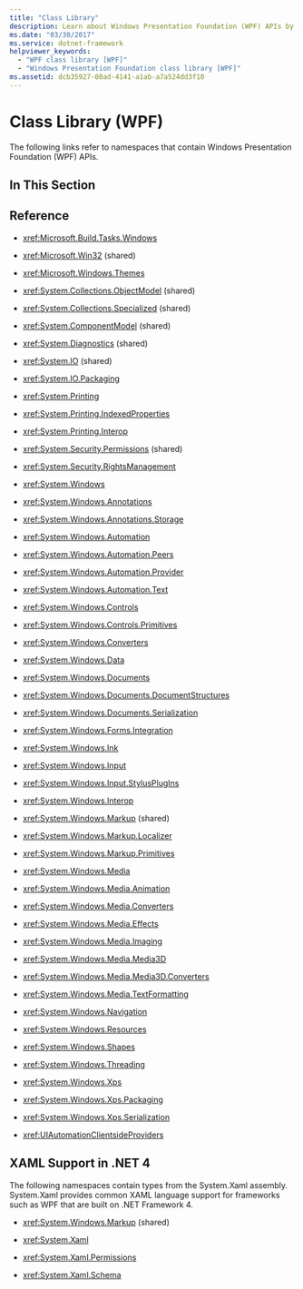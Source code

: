 ```yaml
---
title: "Class Library"
description: Learn about Windows Presentation Foundation (WPF) APIs by following the links collected in this article.
ms.date: "03/30/2017"
ms.service: dotnet-framework
helpviewer_keywords:
  - "WPF class library [WPF]"
  - "Windows Presentation Foundation class library [WPF]"
ms.assetid: dcb35927-00ad-4141-a1ab-a7a524dd3f10
---
```

# Class Library (WPF)

The following links refer to namespaces that contain Windows Presentation Foundation (WPF) APIs.

## In This Section

## Reference

- <xref:Microsoft.Build.Tasks.Windows>

- <xref:Microsoft.Win32> (shared)

- <xref:Microsoft.Windows.Themes>

- <xref:System.Collections.ObjectModel> (shared)

- <xref:System.Collections.Specialized> (shared)

- <xref:System.ComponentModel> (shared)

- <xref:System.Diagnostics> (shared)

- <xref:System.IO> (shared)

- <xref:System.IO.Packaging>

- <xref:System.Printing>

- <xref:System.Printing.IndexedProperties>

- <xref:System.Printing.Interop>

- <xref:System.Security.Permissions> (shared)

- <xref:System.Security.RightsManagement>

- <xref:System.Windows>

- <xref:System.Windows.Annotations>

- <xref:System.Windows.Annotations.Storage>

- <xref:System.Windows.Automation>

- <xref:System.Windows.Automation.Peers>

- <xref:System.Windows.Automation.Provider>

- <xref:System.Windows.Automation.Text>

- <xref:System.Windows.Controls>

- <xref:System.Windows.Controls.Primitives>

- <xref:System.Windows.Converters>

- <xref:System.Windows.Data>

- <xref:System.Windows.Documents>

- <xref:System.Windows.Documents.DocumentStructures>

- <xref:System.Windows.Documents.Serialization>

- <xref:System.Windows.Forms.Integration>

- <xref:System.Windows.Ink>

- <xref:System.Windows.Input>

- <xref:System.Windows.Input.StylusPlugIns>

- <xref:System.Windows.Interop>

- <xref:System.Windows.Markup> (shared)

- <xref:System.Windows.Markup.Localizer>

- <xref:System.Windows.Markup.Primitives>

- <xref:System.Windows.Media>

- <xref:System.Windows.Media.Animation>

- <xref:System.Windows.Media.Converters>

- <xref:System.Windows.Media.Effects>

- <xref:System.Windows.Media.Imaging>

- <xref:System.Windows.Media.Media3D>

- <xref:System.Windows.Media.Media3D.Converters>

- <xref:System.Windows.Media.TextFormatting>

- <xref:System.Windows.Navigation>

- <xref:System.Windows.Resources>

- <xref:System.Windows.Shapes>

- <xref:System.Windows.Threading>

- <xref:System.Windows.Xps>

- <xref:System.Windows.Xps.Packaging>

- <xref:System.Windows.Xps.Serialization>

- <xref:UIAutomationClientsideProviders>

## XAML Support in .NET 4

The following namespaces contain types from the System.Xaml assembly. System.Xaml provides common XAML language support for frameworks such as WPF that are built on .NET Framework 4.

- <xref:System.Windows.Markup> (shared)

- <xref:System.Xaml>

- <xref:System.Xaml.Permissions>

- <xref:System.Xaml.Schema>
